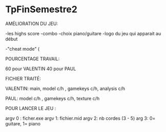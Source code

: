 # TpFinSemestre2

AMÉLIORATION DU JEU:

-les highs score
-combo
-choix piano/guitare
-logo du jeu qui apparait au début

-"cheat mode" (


POURCENTAGE TRAVAIL:

60 pour VALENTIN
40 pour PAUL


FICHIER TRAITÉ:

VALENTIN: main, model c/h , gamekeys c/h, analysis c/h

PAUL: model c/h , gamekeys c/h, texture c/h 


POUR LANCER LE JEU :
 
argv 0 : ficher.exe
argv 1: fichier.mid
argv 2: nb cordes (3 - 5)
arg 3: 0= guitare, 1= piano



